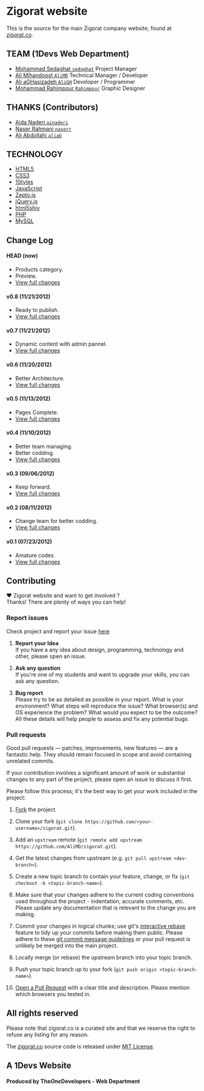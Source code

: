 # Zigorat website
This is the source for the main Zigorat company website, found at [zigorat.co](http://zigorat.co).  

## TEAM (1Devs Web Department)
* [Mohammad Sedaghat `sedaghat`](https://github.com/sedaghat) Project Manager
* [Ali Mihandoost `AliMD`](https://github.com/AliMD) Technical Manager / Developer
* [Ali aGHasizadeh `AliGH`](https://github.com/AliGH) Developer / Programmer  
* [Mohammad Rahimpour `Rahimpour`](127.0.0.1) Graphic Designer

## THANKS (Contributors)
* [Aida Naderi `ainaderi`](https://github.com/ainaderi)
* [Naser Rahmani `naserr`](https://github.com/YasharAMD)
* [Ali Abdollahi `aliab`](https://github.com/aliab)


## TECHNOLOGY
* [HTML5](http://ali.md/wiki/html5)
* [CSS3](http://ali.md/css3ref)
* [1Styles](http://ali.md/1styles)
* [JavaScript](http://ali.md/wiki/javascript)
* [Zepto.js](http://ali.md/zepto.js)
* [jQuery.js](http://ali.md/jquery.js)
* [html5shiv](http://ali.md/html5shiv)
* [PHP](http://ali.md/php/)
* [MySQL](http://ali.md/wiki/mysql)

## Change Log

#### HEAD (now)
  * Products category.
  * Preview.
  * [View full changes](https://github.com/AliMD/zigorat/compare/v1.0rc1...master)

#### v0.8 (11/21/2012)
  * Ready to publish.
  * [View full changes](https://github.com/AliMD/zigorat/compare/v0.7...v0.8)

#### v0.7 (11/21/2012)
  * Dynamic content with admin pannel.
  * [View full changes](https://github.com/AliMD/zigorat/compare/v0.6...v0.7)

#### v0.6 (11/20/2012)
  * Better Architecture.
  * [View full changes](https://github.com/AliMD/zigorat/compare/v0.5...v0.6)

#### v0.5 (11/13/2012)
  * Pages Complete.
  * [View full changes](https://github.com/AliMD/zigorat/compare/v0.4...v0.5)

#### v0.4 (11/10/2012)
  * Better team managing.
  * Better codding.
  * [View full changes](https://github.com/AliMD/zigorat/compare/v0.3...v0.4)

#### v0.3 (09/06/2012)
  * Keep forward.
  * [View full changes](https://github.com/AliMD/zigorat/compare/v0.2...v0.3)

#### v0.2 (08/11/2012)
  * Change team for better codding.
  * [View full changes](https://github.com/AliMD/zigorat/compare/v0.1...v0.2)

#### v0.1 (07/23/2012)
  * Amature codes
  * [View full changes](https://github.com/AliMD/zigorat/compare/91aa4aa5be...v0.1)

## Contributing
♥ Zigorat website and want to get involved ?  
Thanks! There are plenty of ways you can help!  

### Report issues
Check project and report your issue [here](https://github.com/AliMD/zigorat/issues)    

1. **Report your Idea**  
  If you have a any idea about design, programming, technology and other, please open an issue.
  
1. **Ask any question**  
  If you're one of my students and want to upgrade your skills, you can ask any question.  
  
1. **Bug report**  
  Please try to be as detailed as possible in your report. What is your
environment? What steps will reproduce the issue? What browser(s) and OS
experience the problem? What would you expect to be the outcome? All these
details will help people to assess and fix any potential bugs.
  
### Pull requests  

Good pull requests — patches, improvements, new features — are a fantastic
help. They should remain focused in scope and avoid containing unrelated commits.

If your contribution involves a significant amount of work or substantial
changes to any part of the project, please open an issue to discuss it first.

Please follow this process; it's the best way to get your work included in the project:

1. [Fork](http://help.github.com/fork-a-repo/) the project.

2. Clone your fork (`git clone
   https://github.com/<your-username>/zigorat.git`).

3. Add an `upstream` remote (`git remote add upstream
   https://github.com/AliMD/zigorat.git`).

4. Get the latest changes from upstream (e.g. `git pull upstream
   <dev-branch>`).

5. Create a new topic branch to contain your feature, change, or fix (`git
   checkout -b <topic-branch-name>`).

6. Make sure that your changes adhere to the current coding conventions used
   throughout the project - indentation, accurate comments, etc. Please update
   any documentation that is relevant to the change you are making.

7. Commit your changes in logical chunks; use git's [interactive
   rebase](https://help.github.com/articles/interactive-rebase) feature to tidy
   up your commits before making them public. Please adhere to these [git commit
   message
   guidelines](http://tbaggery.com/2008/04/19/a-note-about-git-commit-messages.html)
   or your pull request is unlikely be merged into the main project.

8. Locally merge (or rebase) the upstream branch into your topic branch.

9. Push your topic branch up to your fork (`git push origin
   <topic-branch-name>`).

10. [Open a Pull Request](http://help.github.com/send-pull-requests/) with a
    clear title and description. Please mention which browsers you tested in.

## All rights reserved ###
Please note that zigorat.co is a curated site and that we reserve the right to refuse any listing for any reason.  
  
The [zigorat.co](http://zigorat.co) source code is released under [MIT License](http://opensource.org/licenses/MIT).  

## A 1Devs Website
#### Produced by The<i>One</i>Developers - Web Department  
